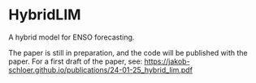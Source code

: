 # HybridLIM

A hybrid model for ENSO forecasting.

The paper is still in preparation, and the code will be published with the paper. For a first draft of the paper, see: 
https://jakob-schloer.github.io/publications/24-01-25_hybrid_lim.pdf
